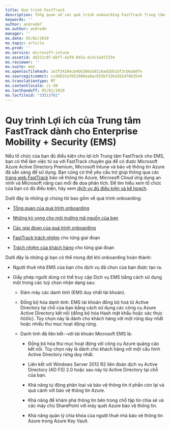 ```yaml
---
title: Quá trình FastTrack
description: Tổng quan về các quá trình onboarding FastTrack Trung tâm lợi ích
keywords: ''
author: andredm7
ms.author: andredm
manager: ''
ms.date: 05/02/2019
ms.topic: article
ms.prod: ''
ms.service: microsoft-intune
ms.assetid: dd221c87-6bf7-4af8-845a-dc4c3a4f2334
ms.reviewer: ''
ms.suite: ems
ms.openlocfilehash: 1e3f34284cb4b6300a50116ad2bb1df3cb6ab0fe
ms.sourcegitcommit: ccdd833af651980ea6ac655bf32b4262474b35d4
ms.translationtype: MT
ms.contentlocale: vi-VN
ms.lasthandoff: 05/01/2019
ms.locfileid: "33513781"
---
```

# <a name="fasttrack-center-benefit-process-for-enterprise-mobility--security-ems"></a>Quy trình Lợi ích của Trung tâm FastTrack dành cho Enterprise Mobility + Security (EMS)
Nếu tổ chức của bạn đủ điều kiện cho lợi ích Trung tâm FastTrack cho EMS, bạn có thể làm việc từ xa với FastTrack chuyên gia để có được Microsoft Azure Active Directory Premium, Microsoft Intune và bảo vệ thông tin Azure đã sẵn sàng để sử dụng. Bạn cũng có thể yêu cầu trợ giúp thông qua các [trang web FastTrack](https://www.microsoft.com/fasttrack/microsoft-365/ems) bảo vệ thông tin Azure, Microsoft Cloud ứng dụng an ninh và Microsoft nâng cao mối đe dọa phân tích. Để tìm hiểu xem tổ chức của bạn có đủ điều kiện, hãy xem [dịch vụ đủ điều kiện và kế hoạch](M365-eligible-services-and-plans.md).


Dưới đây là những gì chúng tôi bao gồm về quá trình onboarding:

-   [Tổng quan của quá trình onboarding](EMS-fasttrack-benefit-overview.md)

-   [Những kỳ vọng cho môi trường mã nguồn của bạn](EMS-source-environment-expectations.md)

-   [Các giai đoạn của quá trình onboarding](EMS-onboarding-phases.md)

-   [FastTrack trách nhiệm](EMS-fasttrack-responsibilities.md) cho từng giai đoạn

-   [Trách nhiệm của khách hàng](EMS-your-responsibilities.md) cho từng giai đoạn

Dưới đây là những gì bạn có thể mong đợi khi onboarding hoàn thành:

-   Người thuê nhà EMS của bạn cho dịch vụ đã chọn của bạn được tạo ra.

-   Giấy phép người dùng có thể truy cập Dịch vụ EMS bằng cách sử dụng một trong các tuỳ chọn nhận dạng sau:

    -   Đám mây các danh tính (EMS duy nhất tài khoản).

    -   Đồng bộ hóa danh tính: EMS tài khoản đồng bộ hoá từ Active Directory tại chỗ của bạn bằng cách sử dụng các công cụ Azure Active Directory kết nối (đồng bộ hóa Hash mật khẩu hoặc xác thực ñöôïc). Tùy chọn này là dành cho khách hàng với một rừng duy nhất hoặc nhiều thư mục hoạt động rừng.

    -   Danh tính đã liên kết--với tài khoản Microsoft EMS là:

        -   Đồng bộ hóa thư mục hoạt động với công cụ Azure quảng cáo kết nối. Tùy chọn này là dành cho khách hàng với một cấu hình Active Directory rừng duy nhất.

        -   Liên kết với Windows Server 2012 R2 liên đoàn dịch vụ Active Directory (AD FS) 2.0 hoặc sau này từ Active Directory tại chỗ của bạn.

        -   Khả năng tự động phân loại và bảo vệ thông tin ở phần còn lại và quá cảnh với bảo vệ thông tin Azure. 

        -   Khả năng để khám phá thông tin bên trong chỗ tập tin chia sẻ và các máy chủ SharePoint với máy quét Azure bảo vệ thông tin. 

        -   Khả năng quản lý chìa khóa của người thuê nhà bảo vệ thông tin Azure trong Azure Key Vault. 
